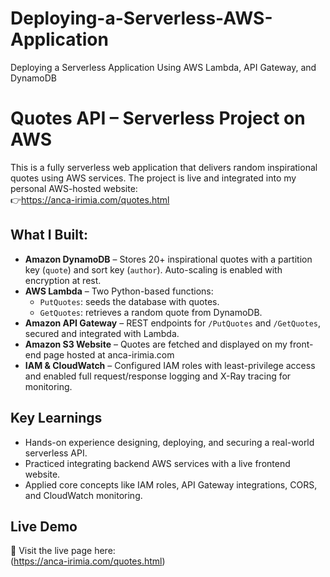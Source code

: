# Deploying-a-Serverless-AWS-Application
Deploying a Serverless Application Using AWS Lambda, API Gateway, and DynamoDB
#  Quotes API – Serverless Project on AWS

This is a fully serverless web application that delivers random inspirational quotes using AWS services. The project is live and integrated into my personal AWS-hosted website:  
👉https://anca-irimia.com/quotes.html

## What I Built:

- **Amazon DynamoDB** – Stores 20+ inspirational quotes with a partition key (`quote`) and sort key (`author`). Auto-scaling is enabled with encryption at rest.
- **AWS Lambda** – Two Python-based functions:
  - `PutQuotes`: seeds the database with quotes.
  - `GetQuotes`: retrieves a random quote from DynamoDB.
- **Amazon API Gateway** – REST endpoints for `/PutQuotes` and `/GetQuotes`, secured and integrated with Lambda.
- **Amazon S3 Website** – Quotes are fetched and displayed on my front-end page hosted at anca-irimia.com
- **IAM & CloudWatch** – Configured IAM roles with least-privilege access and enabled full request/response logging and X-Ray tracing for monitoring.

##  Key Learnings

- Hands-on experience designing, deploying, and securing a real-world serverless API.
- Practiced integrating backend AWS services with a live frontend website.
- Applied core concepts like IAM roles, API Gateway integrations, CORS, and CloudWatch monitoring.

##  Live Demo

📄 Visit the live page here:  
(https://anca-irimia.com/quotes.html)

